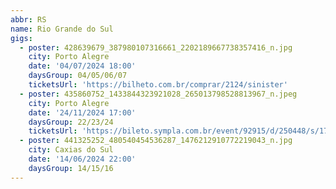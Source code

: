 ```yaml
---
abbr: RS
name: Rio Grande do Sul
gigs:
  - poster: 428639679_387980107316661_2202189667738357416_n.jpg
    city: Porto Alegre
    date: '04/07/2024 18:00'
    daysGroup: 04/05/06/07
    ticketsUrl: 'https://bilheto.com.br/comprar/2124/sinister'
  - poster: 435860752_1433844323921028_265013798528813967_n.jpeg
    city: Porto Alegre
    date: '24/11/2024 17:00'
    daysGroup: 22/23/24
    ticketsUrl: 'https://bileto.sympla.com.br/event/92915/d/250448/s/1708446'
  - poster: 441325252_480540454536287_1476212910772219043_n.jpg
    city: Caxias do Sul
    date: '14/06/2024 22:00'
    daysGroup: 14/15/16
---
```


